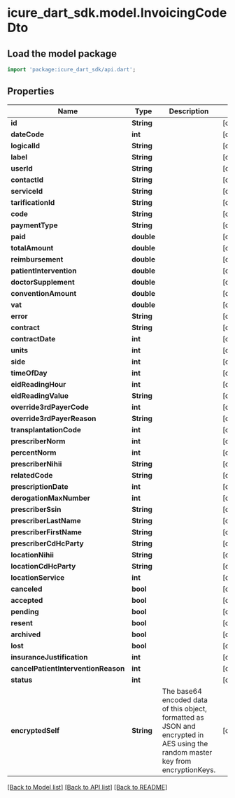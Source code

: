 # icure_dart_sdk.model.InvoicingCodeDto

## Load the model package
```dart
import 'package:icure_dart_sdk/api.dart';
```

## Properties
Name | Type | Description | Notes
------------ | ------------- | ------------- | -------------
**id** | **String** |  | [optional] 
**dateCode** | **int** |  | [optional] 
**logicalId** | **String** |  | [optional] 
**label** | **String** |  | [optional] 
**userId** | **String** |  | [optional] 
**contactId** | **String** |  | [optional] 
**serviceId** | **String** |  | [optional] 
**tarificationId** | **String** |  | [optional] 
**code** | **String** |  | [optional] 
**paymentType** | **String** |  | [optional] 
**paid** | **double** |  | [optional] 
**totalAmount** | **double** |  | [optional] 
**reimbursement** | **double** |  | [optional] 
**patientIntervention** | **double** |  | [optional] 
**doctorSupplement** | **double** |  | [optional] 
**conventionAmount** | **double** |  | [optional] 
**vat** | **double** |  | [optional] 
**error** | **String** |  | [optional] 
**contract** | **String** |  | [optional] 
**contractDate** | **int** |  | [optional] 
**units** | **int** |  | [optional] 
**side** | **int** |  | [optional] 
**timeOfDay** | **int** |  | [optional] 
**eidReadingHour** | **int** |  | [optional] 
**eidReadingValue** | **String** |  | [optional] 
**override3rdPayerCode** | **int** |  | [optional] 
**override3rdPayerReason** | **String** |  | [optional] 
**transplantationCode** | **int** |  | [optional] 
**prescriberNorm** | **int** |  | [optional] 
**percentNorm** | **int** |  | [optional] 
**prescriberNihii** | **String** |  | [optional] 
**relatedCode** | **String** |  | [optional] 
**prescriptionDate** | **int** |  | [optional] 
**derogationMaxNumber** | **int** |  | [optional] 
**prescriberSsin** | **String** |  | [optional] 
**prescriberLastName** | **String** |  | [optional] 
**prescriberFirstName** | **String** |  | [optional] 
**prescriberCdHcParty** | **String** |  | [optional] 
**locationNihii** | **String** |  | [optional] 
**locationCdHcParty** | **String** |  | [optional] 
**locationService** | **int** |  | [optional] 
**canceled** | **bool** |  | [optional] 
**accepted** | **bool** |  | [optional] 
**pending** | **bool** |  | [optional] 
**resent** | **bool** |  | [optional] 
**archived** | **bool** |  | [optional] 
**lost** | **bool** |  | [optional] 
**insuranceJustification** | **int** |  | [optional] 
**cancelPatientInterventionReason** | **int** |  | [optional] 
**status** | **int** |  | [optional] 
**encryptedSelf** | **String** | The base64 encoded data of this object, formatted as JSON and encrypted in AES using the random master key from encryptionKeys. | [optional] 

[[Back to Model list]](../README.md#documentation-for-models) [[Back to API list]](../README.md#documentation-for-api-endpoints) [[Back to README]](../README.md)


